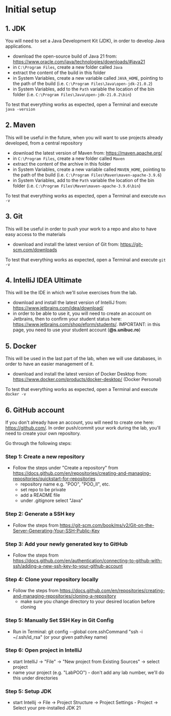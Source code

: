 # Initial setup


## 1. JDK

You will need to set a Java Development Kit (JDK), in order to develop Java applications.

- download the open-source build of Java 21 from: https://www.oracle.com/java/technologies/downloads/#java21
- in `C:\Program Files`, create a new folder called `Java`
- extract the content of the build in this folder
- in System Variables, create a new variable called `JAVA_HOME`, pointing to the path of the build (i.e. `C:\Program Files\Java\open-jdk-21.0.2`)
- in System Variables, add to the `Path` variable the location of the bin folder (i.e.  `C:\Program Files\Java\open-jdk-21.0.2\bin`)

To test that everything works as expected, open a Terminal and execute `java -version`

## 2. Maven

This will be useful in the future, when you will want to use projects already developed, from a central repository

- download the latest version of Maven from: https://maven.apache.org/
- in `C:\Program Files`, create a new folder called `Maven`
- extract the content of the archive in this folder
- in System Variables, create a new variable called `MAVEN_HOME`, pointing to the path of the build (i.e. `C:\Program Files\Maven\maven-apache-3.9.6`)
- in System Variables, add to the `Path` variable the location of the bin folder (i.e. `C:\Program Files\Maven\maven-apache-3.9.6\bin`)

To test that everything works as expected, open a Terminal and execute `mvn -v`

## 3. Git

This will be useful in order to push your work to a repo and also to have easy access to the materials

- download and install the latest version of Git from: https://git-scm.com/downloads

To test that everything works as expected, open a Terminal and execute `git -v`

## 4. IntelliJ IDEA Ultimate

This will be the IDE in which we'll solve exercises from the lab.

- download and install the latest version of IntelliJ from: https://www.jetbrains.com/idea/download/
- in order to be able to use it, you will need to create an account on Jetbrains, then to confirm your student status here: https://www.jetbrains.com/shop/eform/students/. IMPORTANT: in this page, you need to use your student account (**@s.unibuc.ro**)

## 5. Docker

This will be used in the last part of the lab, when we will use databases, in order to have an easier management of it.

- download and install the latest version of Docker Desktop from: https://www.docker.com/products/docker-desktop/ (Docker Personal)

To test that everything works as expected, open a Terminal and execute `docker -v`

## 6. GitHub account

If you don't already have an account, you will need to create one here: https://github.com/.
In order push/commit your work during the lab, you'll need to create your own repository.

Go through the following steps:
### Step 1: Create a new repository
* Follow the steps under "Create a repository" from https://docs.github.com/en/repositories/creating-and-managing-repositories/quickstart-for-repositories
  * repository name e.g. "POO", "POO_II", etc.
  * set repo to be private
  * add a README file
  * under .gitignore select "Java"

### Step 2: Generate a SSH key
* Follow the steps from https://git-scm.com/book/ms/v2/Git-on-the-Server-Generating-Your-SSH-Public-Key

### Step 3: Add your newly generated key to GitHub
* Follow the steps from https://docs.github.com/en/authentication/connecting-to-github-with-ssh/adding-a-new-ssh-key-to-your-github-account

### Step 4: Clone your repository locally
* Follow the steps from https://docs.github.com/en/repositories/creating-and-managing-repositories/cloning-a-repository
  * make sure you change directory to your desired location before cloning

### Step 5: Manually Set SSH Key in Git Config
* Run in Terminal: git config --global core.sshCommand "ssh -i ~/.ssh/id_rsa" (or your given path/key name)

### Step 6: Open project in IntelliJ
  * start IntelliJ -> "File" -> "New project from Existing Sources" -> select project
  * name your project (e.g. "LabPOO") - don't add any lab number, we'll do this under directories

### Step 5: Setup JDK
  * start Intellij -> File -> Project Structure -> Project Settings - Project -> Select your pre-installed JDK 21

